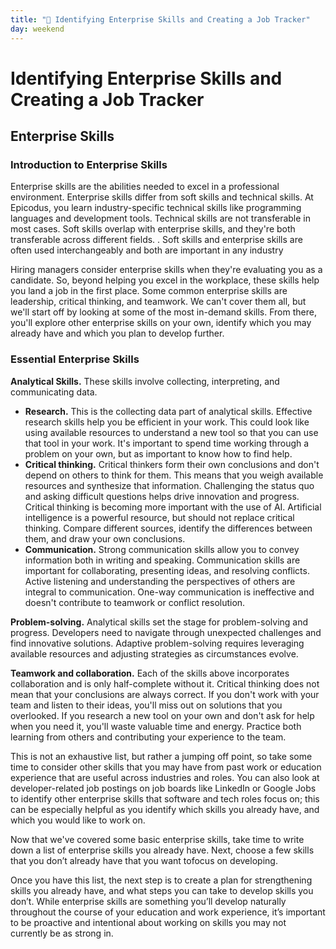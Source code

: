 ```yaml
---
title: "📓 Identifying Enterprise Skills and Creating a Job Tracker"
day: weekend
---
```


# Identifying Enterprise Skills and Creating a Job Tracker

## Enterprise Skills


### Introduction to Enterprise Skills
Enterprise skills are the abilities needed to excel in a professional environment. Enterprise skills differ from soft skills and technical skills. At Epicodus, you learn industry-specific technical skills like programming languages and development tools. Technical skills are not transferable in most cases. Soft skills overlap with enterprise skills, and they're both transferable across different fields. . Soft skills and enterprise skills are often used interchangeably and both are important in any industry 

Hiring managers consider enterprise skills when they're evaluating you as a candidate. So, beyond helping you excel in the workplace, these skills help you land a job in the first place. Some common enterprise skills are leadership, critical thinking, and teamwork. We can't cover them all, but we'll start off by looking at some of the most in-demand skills. From there, you'll explore other enterprise skills on your own, identify which you may already have and which you plan to develop further.

### Essential Enterprise Skills

**Analytical Skills.** These skills involve collecting, interpreting, and communicating data.

* **Research.** This is the collecting data part of analytical skills. Effective research skills help you be efficient in your work. This could look like using available resources to understand a new tool so that you can use that tool in your work. It's important to spend time working through a problem on your own, but as important to know how to find help.
* **Critical thinking.** Critical thinkers form their own conclusions and don't depend on others to think for them. This means that you weigh available resources and synthesize that information. Challenging the status quo and asking difficult questions helps drive innovation and progress. Critical thinking is becoming more important with the use of AI. Artificial intelligence is a powerful resource, but should not replace critical thinking. Compare different sources, identify the differences between them, and draw your own conclusions.
* **Communication.** Strong communication skills allow you to convey information both in writing and speaking. Communication skills are important for collaborating, presenting ideas, and resolving conflicts. Active listening and understanding the perspectives of others are integral to communication. One-way communication is ineffective and doesn't contribute to teamwork or conflict resolution. 

**Problem-solving.** Analytical skills set the stage for problem-solving and progress. Developers need to navigate through unexpected challenges and find innovative solutions. Adaptive problem-solving requires leveraging available resources and adjusting strategies as circumstances evolve.

**Teamwork and collaboration.** Each of the skills above incorporates collaboration and is only half-complete without it. Critical thinking does not mean that your conclusions are always correct. If you don't work with your team and listen to their ideas, you'll miss out on solutions that you overlooked. If you research a new tool on your own and don't ask for help when you need it, you'll waste valuable time and energy. Practice both learning from others and contributing your experience to the team. 

This is not an exhaustive list, but rather a jumping off point, so take some time to consider other skills that you may have from past work or education experience that are useful across industries and roles. You can also look at developer-related job postings on job boards like LinkedIn or Google Jobs to identify other enterprise skills that software and tech roles focus on; this can be especially helpful as you identify which skills you already have, and which you would like to work on. 

Now that we've covered some basic enterprise skills, take time to write down a list of enterprise skills you already have.  Next, choose a few skills that you don’t already have that you want tofocus on developing. 

Once you have this list, the next step is to create a plan for strengthening skills you already have, and what steps you can take to develop skills you don’t. While enterprise skills are something you’ll develop naturally throughout the course of your education and work experience, it’s important to be proactive and intentional about working on skills you may not currently be as strong in. 
